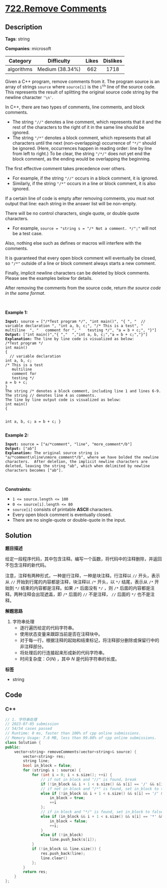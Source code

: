 # [722.Remove Comments](https://leetcode.com/problems/remove-comments/description/)

## Description

**Tags**: string

**Companies**: microsoft

|  Category  |   Difficulty    | Likes | Dislikes |
| :--------: | :-------------: | :---: | :------: |
| algorithms | Medium (38.34%) |  662  |   1718   |

<p>Given a C++ program, remove comments from it. The program source is an array of strings <code>source</code> where <code>source[i]</code> is the <code>i<sup>th</sup></code> line of the source code. This represents the result of splitting the original source code string by the newline character <code>&#39;\n&#39;</code>.</p>
<p>In C++, there are two types of comments, line comments, and block comments.</p>
<ul>
  <li>The string <code>&quot;//&quot;</code> denotes a line comment, which represents that it and the rest of the characters to the right of it in the same line should be ignored.</li>
  <li>The string <code>&quot;/*&quot;</code> denotes a block comment, which represents that all characters until the next (non-overlapping) occurrence of <code>&quot;*/&quot;</code> should be ignored. (Here, occurrences happen in reading order: line by line from left to right.) To be clear, the string <code>&quot;/*/&quot;</code> does not yet end the block comment, as the ending would be overlapping the beginning.</li>
</ul>
<p>The first effective comment takes precedence over others.</p>
<ul>
  <li>For example, if the string <code>&quot;//&quot;</code> occurs in a block comment, it is ignored.</li>
  <li>Similarly, if the string <code>&quot;/*&quot;</code> occurs in a line or block comment, it is also ignored.</li>
</ul>
<p>If a certain line of code is empty after removing comments, you must not output that line: each string in the answer list will be non-empty.</p>
<p>There will be no control characters, single quote, or double quote characters.</p>
<ul>
  <li>For example, <code>source = &quot;string s = &quot;/* Not a comment. */&quot;;&quot;</code> will not be a test case.</li>
</ul>
<p>Also, nothing else such as defines or macros will interfere with the comments.</p>
<p>It is guaranteed that every open block comment will eventually be closed, so <code>&quot;/*&quot;</code> outside of a line or block comment always starts a new comment.</p>
<p>Finally, implicit newline characters can be deleted by block comments. Please see the examples below for details.</p>
<p>After removing the comments from the source code, return <em>the source code in the same format</em>.</p>
<p>&nbsp;</p>
<p><strong class="example">Example 1:</strong></p>
<pre><code><strong>Input:</strong> source = [&quot;/*Test program */&quot;, &quot;int main()&quot;, &quot;{ &quot;, &quot;  // variable declaration &quot;, &quot;int a, b, c;&quot;, &quot;/* This is a test&quot;, &quot;   multiline  &quot;, &quot;   comment for &quot;, &quot;   testing */&quot;, &quot;a = b + c;&quot;, &quot;}&quot;]
<strong>Output:</strong> [&quot;int main()&quot;,&quot;{ &quot;,&quot;  &quot;,&quot;int a, b, c;&quot;,&quot;a = b + c;&quot;,&quot;}&quot;]
<strong>Explanation:</strong> The line by line code is visualized as below:
/*Test program */
int main()
{
  // variable declaration
int a, b, c;
/* This is a test
   multiline
   comment for
   testing */
a = b + c;
}
The string /* denotes a block comment, including line 1 and lines 6-9. The string // denotes line 4 as comments.
The line by line output code is visualized as below:
int main()
{

int a, b, c;
a = b + c;
}</code></pre>
<p><strong class="example">Example 2:</strong></p>
<pre><code><strong>Input:</strong> source = [&quot;a/*comment&quot;, &quot;line&quot;, &quot;more_comment*/b&quot;]
<strong>Output:</strong> [&quot;ab&quot;]
<strong>Explanation:</strong> The original source string is &quot;a/*comment\nline\nmore_comment*/b&quot;, where we have bolded the newline characters.  After deletion, the implicit newline characters are deleted, leaving the string &quot;ab&quot;, which when delimited by newline characters becomes [&quot;ab&quot;].</code></pre>
<p>&nbsp;</p>
<p><strong>Constraints:</strong></p>
<ul>
  <li><code>1 &lt;= source.length &lt;= 100</code></li>
  <li><code>0 &lt;= source[i].length &lt;= 80</code></li>
  <li><code>source[i]</code> consists of printable <strong>ASCII</strong> characters.</li>
  <li>Every open block comment is eventually closed.</li>
  <li>There are no single-quote or&nbsp;double-quote in the input.</li>
</ul>

## Solution

**题目描述**

给定一段程序代码，其中包含注释。编写一个函数，将代码中的注释删除，并返回不包含注释的新代码。

注意，注释有两种形式，一种是行注释，一种是块注释。行注释以 `//` 开头，表示从 `//` 开始到行尾的内容都是注释，块注释以 `/*` 开头，以 `*/` 结尾，表示从 `/*` 开始到 `*/` 结束的内容都是注释。如果 `/*` 后面没有 `*/` ，则 `/*` 后面的内容都是注释。两种注释会出现遮盖，即 `/*` 后面的 `//` 不是注释， `//` 后面的 `*/` 也不是注释。

**解题思路**

1. 字符串处理
   - 逐行遍历给定的代码字符串。
   - 使用状态变量来跟踪当前是否在注释块中。
   - 对于每一行，根据注释的起始和结束标记，将注释部分删除或保留行中的非注释部分。
   - 将处理后的行连接起来形成新的代码字符串。
   - 时间复杂度：$O(N)$ ，其中 $N$ 是代码字符串的长度。

**标签**

- string

<!-- code start -->
## Code

### C++

```cpp
// 1. 字符串处理
// 2023-07-05 submission
// 54/54 cases passed
// Runtime: 0 ms, faster than 100% of cpp online submissions.
// Memory Usage: 7.6 MB, less than 99.08% of cpp online submissions.
class Solution {
public:
    vector<string> removeComments(vector<string>& source) {
        vector<string> res;
        string line;
        bool in_block = false;
        for (string& s : source) {
            for (int i = 0; i < s.size(); ++i) {
                // if not in block and "//" is found, break
                if (!in_block && i + 1 < s.size() && s[i] == '/' && s[i + 1] == '/') break;
                // if not in block and "/*" is found, set in_block to true
                else if (!in_block && i + 1 < s.size() && s[i] == '/' && s[i + 1] == '*') {
                    in_block = true;
                    ++i
                };
                // if in block and "*/" is found, set in_block to false
                else if (in_block && i + 1 < s.size() && s[i] == '*' && s[i + 1] == '/') {
                    in_block = false;
                    ++i;
                }
                else if (!in_block)
                    line.push_back(s[i]);
            }
            if (!in_block && line.size()) {
                res.push_back(line);
                line.clear()
            };
        }
        return res;
    }
};
```

<!-- code end -->
